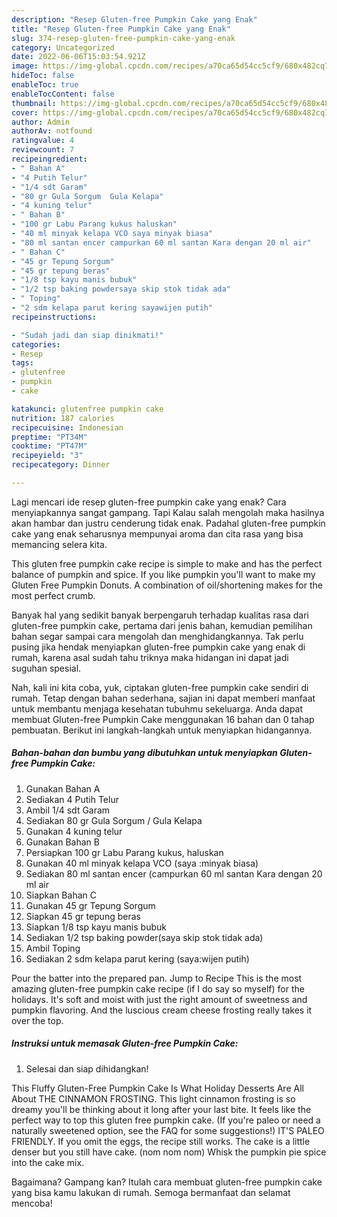 ```yaml
---
description: "Resep Gluten-free Pumpkin Cake yang Enak"
title: "Resep Gluten-free Pumpkin Cake yang Enak"
slug: 374-resep-gluten-free-pumpkin-cake-yang-enak
category: Uncategorized
date: 2022-06-06T15:03:54.921Z
image: https://img-global.cpcdn.com/recipes/a70ca65d54cc5cf9/680x482cq70/gluten-free-pumpkin-cake-foto-resep-utama.jpg
hideToc: false
enableToc: true
enableTocContent: false
thumbnail: https://img-global.cpcdn.com/recipes/a70ca65d54cc5cf9/680x482cq70/gluten-free-pumpkin-cake-foto-resep-utama.jpg
cover: https://img-global.cpcdn.com/recipes/a70ca65d54cc5cf9/680x482cq70/gluten-free-pumpkin-cake-foto-resep-utama.jpg
author: Admin
authorAv: notfound
ratingvalue: 4
reviewcount: 7
recipeingredient:
- " Bahan A"
- "4 Putih Telur"
- "1/4 sdt Garam"
- "80 gr Gula Sorgum  Gula Kelapa"
- "4 kuning telur"
- " Bahan B"
- "100 gr Labu Parang kukus haluskan"
- "40 ml minyak kelapa VCO saya minyak biasa"
- "80 ml santan encer campurkan 60 ml santan Kara dengan 20 ml air"
- " Bahan C"
- "45 gr Tepung Sorgum"
- "45 gr tepung beras"
- "1/8 tsp kayu manis bubuk"
- "1/2 tsp baking powdersaya skip stok tidak ada"
- " Toping"
- "2 sdm kelapa parut kering sayawijen putih"
recipeinstructions:

- "Sudah jadi dan siap dinikmati!"
categories:
- Resep
tags:
- glutenfree
- pumpkin
- cake

katakunci: glutenfree pumpkin cake 
nutrition: 187 calories
recipecuisine: Indonesian
preptime: "PT34M"
cooktime: "PT47M"
recipeyield: "3"
recipecategory: Dinner

---
```



Lagi mencari ide resep gluten-free pumpkin cake yang enak? Cara menyiapkannya sangat gampang. Tapi Kalau salah mengolah maka hasilnya akan hambar dan justru cenderung tidak enak. Padahal gluten-free pumpkin cake yang enak seharusnya mempunyai aroma dan cita rasa yang bisa memancing selera kita.


This gluten free pumpkin cake recipe is simple to make and has the perfect balance of pumpkin and spice. If you like pumpkin you&#39;ll want to make my Gluten Free Pumpkin Donuts. A combination of oil/shortening makes for the most perfect crumb.

Banyak hal yang sedikit banyak berpengaruh terhadap kualitas rasa dari gluten-free pumpkin cake, pertama dari jenis bahan, kemudian pemilihan bahan segar sampai cara mengolah dan menghidangkannya. Tak perlu pusing jika hendak menyiapkan gluten-free pumpkin cake yang enak di rumah, karena asal sudah tahu triknya maka hidangan ini dapat jadi suguhan spesial.


Nah, kali ini kita coba, yuk, ciptakan gluten-free pumpkin cake sendiri di rumah. Tetap dengan bahan sederhana, sajian ini dapat memberi manfaat untuk membantu menjaga kesehatan tubuhmu sekeluarga. Anda dapat membuat Gluten-free Pumpkin Cake menggunakan 16 bahan dan 0 tahap pembuatan. Berikut ini langkah-langkah untuk menyiapkan hidangannya.

<!--inarticleads1-->

##### Bahan-bahan dan bumbu yang dibutuhkan untuk menyiapkan Gluten-free Pumpkin Cake:

1. Gunakan  Bahan A
1. Sediakan 4 Putih Telur
1. Ambil 1/4 sdt Garam
1. Sediakan 80 gr Gula Sorgum / Gula Kelapa
1. Gunakan 4 kuning telur
1. Gunakan  Bahan B
1. Persiapkan 100 gr Labu Parang kukus, haluskan
1. Gunakan 40 ml minyak kelapa VCO (saya :minyak biasa)
1. Sediakan 80 ml santan encer (campurkan 60 ml santan Kara dengan 20 ml air
1. Siapkan  Bahan C
1. Gunakan 45 gr Tepung Sorgum
1. Siapkan 45 gr tepung beras
1. Siapkan 1/8 tsp kayu manis bubuk
1. Sediakan 1/2 tsp baking powder(saya skip stok tidak ada)
1. Ambil  Toping
1. Sediakan 2 sdm kelapa parut kering (saya:wijen putih)


Pour the batter into the prepared pan. Jump to Recipe This is the most amazing gluten-free pumpkin cake recipe (if I do say so myself) for the holidays. It&#39;s soft and moist with just the right amount of sweetness and pumpkin flavoring. And the luscious cream cheese frosting really takes it over the top. 

<!--inarticleads2-->

##### Instruksi untuk memasak Gluten-free Pumpkin Cake:


1. Selesai dan siap dihidangkan!

This Fluffy Gluten-Free Pumpkin Cake Is What Holiday Desserts Are All About THE CINNAMON FROSTING. This light cinnamon frosting is so dreamy you&#39;ll be thinking about it long after your last bite. It feels like the perfect way to top this gluten free pumpkin cake. (If you&#39;re paleo or need a naturally sweetened option, see the FAQ for some suggestions!) IT&#39;S PALEO FRIENDLY. If you omit the eggs, the recipe still works. The cake is a little denser but you still have cake. (nom nom nom) Whisk the pumpkin pie spice into the cake mix. 

Bagaimana? Gampang kan? Itulah cara membuat gluten-free pumpkin cake yang bisa kamu lakukan di rumah. Semoga bermanfaat dan selamat mencoba!
